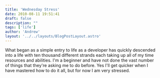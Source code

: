 ```yaml
---
title: 'Wednesday Stress'
date: 2010-08-11 19:51:41
draft: false
description: ""
tags: ['life']
author: 'Andrew'
layout: '../../layouts/BlogPostLayout.astro'
---
```


What began as a simple entry to life as a developer has quickly descended into a life with ten thousand different strands each taking up all of my time resources and abilities. I'm a beginner and have not done the vast number of things that they're asking me to do before. Yes I'll get quicker when I have mastered how to do it all, but for now I am very stressed.
